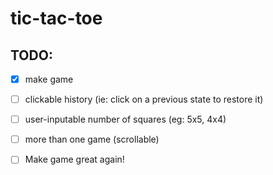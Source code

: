 # tic-tac-toe
## TODO:
 - [x] make game
 - [ ] clickable history (ie: click on a previous state to restore it)
 - [ ] user-inputable number of squares (eg: 5x5, 4x4)
 - [ ] more than one game (scrollable)
 - [ ] Make game great again!
 
